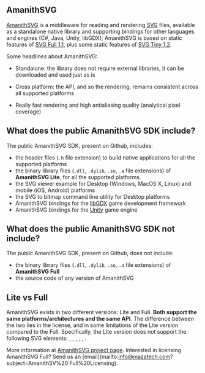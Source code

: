 ## AmanithSVG

[AmanithSVG](http://www.amanithsvg.com) is a middleware for reading and rendering [SVG](https://it.wikipedia.org/wiki/Scalable_Vector_Graphics) files, available as a standalone native library and supporting bindings for other languages and engines (C#, Java, Unity, libGDX); AmanithSVG is based on static features of [SVG Full 1.1](https://www.w3.org/TR/SVG/), plus some static features of [SVG Tiny 1.2](https://www.w3.org/TR/SVGTiny12/).

Some headlines about AmanithSVG:

 * Standalone: the library does not require external libraries, it can be downloaded and used just as is

 * Cross platform: the API, and so the rendering, remains consistent across all supported platforms

 * Really fast rendering and high antialiasing quality (analytical pixel coverage)

## What does the public AmanithSVG SDK include?

The public AmanithSVG SDK, present on Github, includes:

 * the header files (`.h` file extension) to build native applications for all the supported platforms
 * the binary library files (`.dll`, `.dylib`, `.so`, `.a` file extensions) of **AmanithSVG Lite**, for all the supported platforms.
 * the SVG viewer example for Desktop (Windows, MacOS X, Linux) and mobile (iOS, Android) platforms
 * the SVG to bitmap command line utility for Desktop platforms
 * AmanithSVG bindings for the [libGDX](http://libgdx.com) game development framework
 * AmanithSVG bindings for the [Unity](http://unity3d.com/) game engine

## What does the public AmanithSVG SDK not include?

The public AmanithSVG SDK, present on Github, does not include:

 * the binary library files (`.dll`, `.dylib`, `.so`, `.a` file extensions) of **AmanithSVG Full**
 * the source code of any version of AmanithSVG

## Lite vs Full

AmanithSVG exists in two different versions: Lite and Full. **Both support the same platforms/architectures and the same API**. The difference between the two lies in the license, and in some limitations of the Lite version compared to the Full. Specifically, the Lite version does not support the following SVG elements: [<linearGradient>](https://www.w3.org/TR/SVG11/pservers.html#LinearGradients), [<radialGradient>](https://www.w3.org/TR/SVG11/pservers.html#RadialGradients), [<pattern>](https://www.w3.org/TR/SVG11/pservers.html#Patterns), [<image>](https://www.w3.org/TR/SVG11/struct.html#ImageElement), [<mask>](https://www.w3.org/TR/SVG11/masking.html#Masking), [<filter>](https://www.w3.org/TR/SVG11/filters.html).

More information at [AmanithSVG project page](http://www.amanithsvg.com). Interested in licensing AmanithSVG Full? Send us an [email](mailto:info@mazatech.com?subject=AmanithSV%20 Full%20Licensing).
